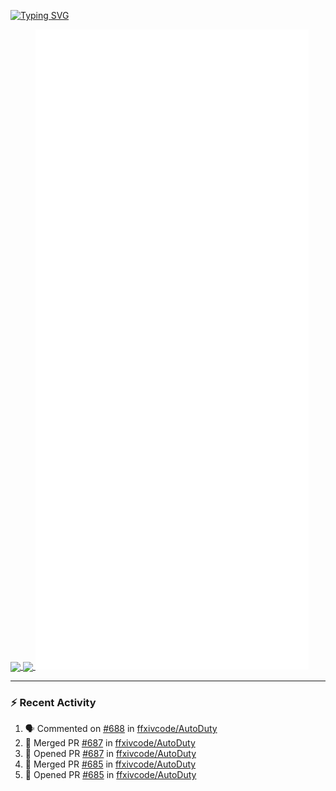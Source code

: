 [![Typing SVG](https://readme-typing-svg.demolab.com?font=Fira+Code&duration=1000&pause=1000&multiline=true&repeat=false&width=435&lines=Simon+Latusek+%7C+Gameplay+Engineer)](https://git.io/typing-svg)

<a href="https://github.com/anuraghazra/github-readme-stats">
  <img height=200 align="center" src="https://github-readme-stats.vercel.app/api?username=erdelf&theme=radical" />
</a>
<a href="https://github.com/anuraghazra/convoychat">
  <img height=200 align="center" src="https://streak-stats.demolab.com?user=erdelf&theme=radical&mode=weekly" />
</a>

<picture>
  <img src="/github-metrics.svg" alt="Metrics">
</picture>

---

### :zap: Recent Activity
<!--START_SECTION:activity-->
1. 🗣 Commented on [#688](https://github.com/ffxivcode/AutoDuty/issues/688#issuecomment-2517727914) in [ffxivcode/AutoDuty](https://github.com/ffxivcode/AutoDuty)
2. 🎉 Merged PR [#687](https://github.com/ffxivcode/AutoDuty/pull/687) in [ffxivcode/AutoDuty](https://github.com/ffxivcode/AutoDuty)
3. 💪 Opened PR [#687](https://github.com/ffxivcode/AutoDuty/pull/687) in [ffxivcode/AutoDuty](https://github.com/ffxivcode/AutoDuty)
4. 🎉 Merged PR [#685](https://github.com/ffxivcode/AutoDuty/pull/685) in [ffxivcode/AutoDuty](https://github.com/ffxivcode/AutoDuty)
5. 💪 Opened PR [#685](https://github.com/ffxivcode/AutoDuty/pull/685) in [ffxivcode/AutoDuty](https://github.com/ffxivcode/AutoDuty)
<!--END_SECTION:activity-->

<!--
**erdelf/erdelf** is a ✨ _special_ ✨ repository because its `README.md` (this file) appears on your GitHub profile.

Here are some ideas to get you started:

- 🔭 I’m currently working on ...
- 🌱 I’m currently learning ...
- 👯 I’m looking to collaborate on ...
- 🤔 I’m looking for help with ...
- 💬 Ask me about ...
- 📫 How to reach me: ...
- 😄 Pronouns: ...
- ⚡ Fun fact: ...
-->
